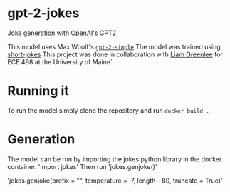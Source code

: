 # gpt-2-jokes
Joke generation with OpenAI's GPT2

This model uses Max Woolf's [`gpt-2-simple`](https://github.com/minimaxir/gpt-2-simple)
The model was trained using [short-jokes](https://www.kaggle.com/abhinavmoudgil95/short-jokes)
This project was done in collaboration with [Liam Greenlee]('github.com/liamgreenlee') for ECE 498 at the University of Maine`

# Running it
To run the model simply clone the repository and run `docker build .`

# Generation
The model can be run by importing the jokes python library in the docker container.
'import jokes'
Then run 'jokes.genjoke()'

'jokes.genjoke(prefix = "", temperature = .7, length - 80, truncate = True)'
